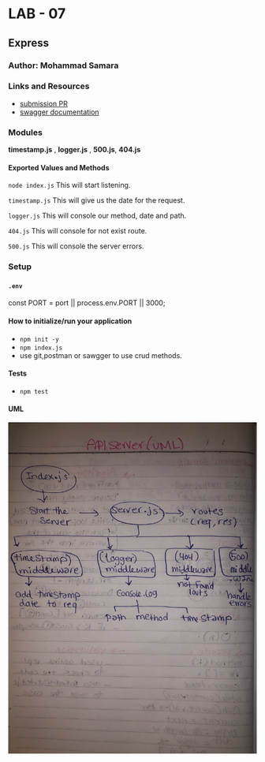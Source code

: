 
# LAB - 07

<!-- ## Project: Project Name Here -->
## Express

### Author: Mohammad Samara

### Links and Resources

* [submission PR](https://github.com/mohammad-samara/api-server/pull/2)
* [swagger documentation](https://app.swaggerhub.com/apis/mohammad-samara/json-server/0.1)

### Modules

**timestamp.js** , **logger.js** , **500.js**, **404.js**

#### Exported Values and Methods

`node index.js`
This will start listening.

`timestamp.js`
This will give us the date for the request.

`logger.js`
This will console our method, date and path.

`404.js`
This will console for not exist route.

`500.js`
This will console the server errors.

### Setup

#### `.env`

const PORT = port || process.env.PORT || 3000;

#### How to initialize/run your application

* `npm init -y`
* `npm index.js`
* use git,postman or sawgger to use crud methods.

#### Tests

* `npm test`

#### UML

![UML](/assets/uml-lab-class07.jpg)
